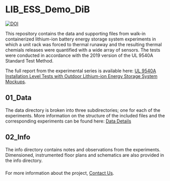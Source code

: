 # LIB_ESS_Demo_DiB
[![DOI](https://zenodo.org/badge/525599583.svg)](https://zenodo.org/badge/latestdoi/525599583)

This repository contains the data and supporting files from walk-in containerized lithium-ion battery energy storage system experiments in which a unit rack was forced to thermal runaway and the resulting thermal chemials releases were quantified with a wide array of sensors. The tests were conducted in accordance with the 2019 version of the UL 9540A Standard Test Method.

The full report from the experimental series is available here: [UL 9540A Installation Level Tests with Outdoor Lithium-ion Energy Storage System Mockups](http://dx.doi.org/10.54206/102376/JEMY9731).

## 01_Data
The data directory is broken into three subdirectories; one for each of the experiments. More information on the structure of the included files and the corresponding experiments can be found here: [Data Details](01_Data/README.md) 

## 02_Info
The info directory contains notes and observations from the experiments. Dimensioned, instrumented floor plans and schematics are also provided in the info directory.

###
For more information about the project, [Contact Us](https://fsri.org/contact-fire-safety-research-institute).

